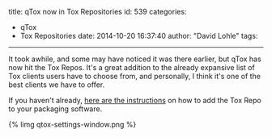 title: qTox now in Tox Repositories
id: 539
categories:
  - qTox
  - Tox Repositories
date: 2014-10-20 16:37:40
author: "David Lohle"
tags:
---

It took awhile, and some may have noticed it was there earlier, but qTox has now hit the Tox Repos. It's a great addition to the already expansive list of Tox clients users have to choose from, and personally, I think it's one of the best clients we have to offer.

<!-- more -->
If you haven't already, [here are the instructions](https://wiki.tox.im/Binaries#Linux) on how to add the Tox Repo to your packaging software.

{% limg qtox-settings-window.png %}
